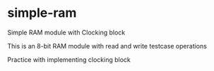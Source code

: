 # simple-ram
Simple RAM module with Clocking block

This is an 8-bit RAM module with read and write testcase operations

Practice with implementing clocking block 
